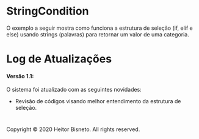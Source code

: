 # StringCondition

O exemplo a seguir mostra como funciona a estrutura de seleção (if, elif e else) usando strings (palavras) para retornar um valor de uma categoria.

# Log de Atualizações
#### Versão 1.1:


O sistema foi atualizado com as seguintes novidades:

- Revisão de códigos visando melhor entendimento da estrutura de seleção.



#

Copyright © 2020 Heitor Bisneto. All rights reserved.